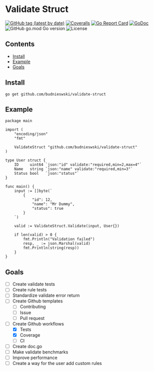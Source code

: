 # Validate Struct
[![GitHub tag (latest by date)](https://img.shields.io/github/v/tag/budnieswski/validate-struct?style=flat-square)](https://github.com/budnieswski/validate-struct/tags)
[![Coveralls](https://img.shields.io/coveralls/github/budnieswski/validate-struct?style=flat-square)](https://coveralls.io/github/budnieswski/validate-struct?branch=main)
[![Go Report Card](https://goreportcard.com/badge/github.com/budnieswski/validate-struct)](https://goreportcard.com/report/github.com/budnieswski/validate-struct)
[![GoDoc](https://godoc.org/github.com/budnieswski/validate-struct?status.svg)](https://pkg.go.dev/github.com/budnieswski/validate-struct)
![GitHub go.mod Go version](https://img.shields.io/github/go-mod/go-version/budnieswski/validate-struct?style=flat-square)
![License](https://img.shields.io/dub/l/vibe-d.svg?style=flat-square)




## Contents
- [Install](#install)
- [Example](#example)
- [Goals](#goals)

## Install
```
go get github.com/budnieswski/validate-struct
```

## Example
```golang
package main

import (
	"encoding/json"
	"fmt"

	ValidateStruct "github.com/budnieswski/validate-struct"
)

type User struct {
	ID     uint64 `json:"id" validate:"required,min=2,max=4"`
	Name   string `json:"name" validate:"required,min=3"`
	Status bool   `json:"status"`
}

func main() {
	input := []byte(`
		{
			"id": 12,
			"name": "Mr Dummy",
			"status": true
		}
	`)

	valid := ValidateStruct.Validate(input, User{})

	if len(valid) > 0 {
		fmt.Println("Validation failed")
		resp, _ := json.Marshal(valid)
		fmt.Println(string(resp))
	}
}
```

## Goals
- [ ] Create validate tests
- [ ] Create rule tests
- [ ] Standardize validate error return
- [ ] Create Github templates
	- [ ] Contributing
	- [ ] Issue
	- [ ] Pull request
- [ ] Create Github workflows
	- [X] Tests
	- [X] Coverage
	- [ ] CI
- [ ] Create doc.go
- [ ] Make validate benchmarks
- [ ] Improve performance
- [ ] Create a way for the user add custom rules